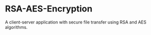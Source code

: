 # RSA-AES-Encryption
A client-server application with secure file transfer using RSA and AES algorithms.
